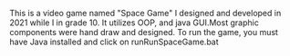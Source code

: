 This is a video game named "Space Game" I designed and developed in 2021 while I in grade 10. It utilizes OOP, and java GUI.Most graphic components were hand draw and designed. To run the game, you must have Java installed and click on runRunSpaceGame.bat
